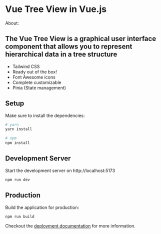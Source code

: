 # Vue Tree View in Vue.js

About:

## The Vue Tree View is a graphical user interface component that allows you to represent hierarchical data in a tree structure

- Tailwind CSS
- Ready out of the box!
- Font Awesome icons
- Complete customizable
- Pinia (State management)


## Setup

Make sure to install the dependencies:

```bash
# yarn
yarn install

# npm
npm install

```

## Development Server

Start the development server on http://localhost:5173

```bash
npm run dev
```

## Production

Build the application for production:

```bash
npm run build
```

Checkout the [deployment documentation](https://v3.nuxtjs.org/guide/deploy/presets) for more information.